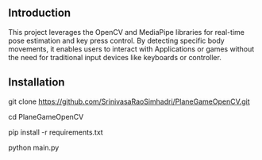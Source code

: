 ## Introduction

This project leverages the OpenCV and MediaPipe libraries for 
real-time pose estimation and key press control. By detecting 
specific body movements, it enables users to interact with 
Applications or games without the need for traditional input devices like keyboards or controller.

## Installation
git clone  https://github.com/SrinivasaRaoSimhadri/PlaneGameOpenCV.git  

cd PlaneGameOpenCV

pip install -r requirements.txt

python main.py

